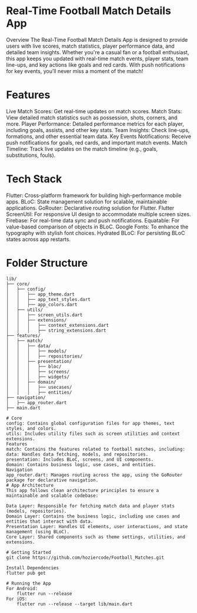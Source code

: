 # Real-Time Football Match Details App
Overview
The Real-Time Football Match Details App is designed to provide users with live scores, match statistics, player performance data, and detailed team insights. Whether you're a casual fan or a football enthusiast, this app keeps you updated with real-time match events, player stats, team line-ups, and key actions like goals and red cards. With push notifications for key events, you’ll never miss a moment of the match!

# Features
Live Match Scores: Get real-time updates on match scores.
Match Stats: View detailed match statistics such as possession, shots, corners, and more.
Player Performance: Detailed performance metrics for each player, including goals, assists, and other key stats.
Team Insights: Check line-ups, formations, and other essential team data.
Key Events Notifications: Receive push notifications for goals, red cards, and important match events.
Match Timeline: Track live updates on the match timeline (e.g., goals, substitutions, fouls).
# Tech Stack
Flutter: Cross-platform framework for building high-performance mobile apps.
BLoC: State management solution for scalable, maintainable applications.
GoRouter: Declarative routing solution for Flutter.
Flutter ScreenUtil: For responsive UI design to accommodate multiple screen sizes.
Firebase: For real-time data sync and push notifications.
Equatable: For value-based comparison of objects in BLoC.
Google Fonts: To enhance the typography with stylish font choices.
Hydrated BLoC: For persisting BLoC states across app restarts.

# Folder Structure

```plaintext
lib/
├── core/
│   ├── config/
│   │   ├── app_theme.dart
│   │   ├── app_text_styles.dart
│   │   ├── app_colors.dart
│   ├── utils/
│   │   ├── screen_utils.dart
│   │   ├── extensions/
│   │   │   ├── context_extensions.dart
│   │   │   ├── string_extensions.dart
├── features/
│   ├── match/
│   │   ├── data/
│   │   │   ├── models/
│   │   │   ├── repositories/
│   │   ├── presentation/
│   │   │   ├── bloc/
│   │   │   ├── screens/
│   │   │   ├── widgets/
│   │   ├── domain/
│   │   │   ├── usecases/
│   │   │   ├── entities/
├── navigation/
│   ├── app_router.dart
├── main.dart

# Core
config: Contains global configuration files for app themes, text styles, and colors.
utils: Includes utility files such as screen utilities and context extensions.
Features
match: Contains the features related to football matches, including:
data: Handles data fetching, models, and repositories.
presentation: Includes BLoC, screens, and UI components.
domain: Contains business logic, use cases, and entities.
Navigation
app_router.dart: Manages routing across the app, using the GoRouter package for declarative navigation.
# App Architecture
This app follows clean architecture principles to ensure a maintainable and scalable codebase:

Data Layer: Responsible for fetching match data and player stats (models, repositories).
Domain Layer: Contains the business logic, including use cases and entities that interact with data.
Presentation Layer: Handles UI elements, user interactions, and state management (using BLoC).
Core Layer: Shared components such as theme settings, utilities, and extensions.

# Getting Started
git clone https://github.com/hoziercode/Football_Matches.git

Install Dependencies
flutter pub get

# Running the App
For Android:
    flutter run --release
For iOS:
    flutter run --release --target lib/main.dart



